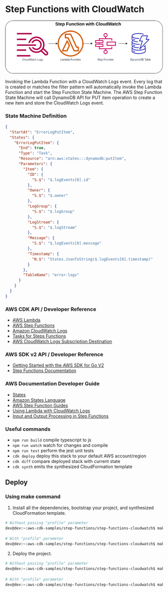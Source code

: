 # Step Functions with CloudWatch

![step-function-with-cloudwatch](assets/img/step-function-with-cloudwatch.png)

Invoking the Lambda Function with a CloudWatch Logs event. Every log that is created or matches the filter pattern will automatically invoke the Lambda Function and start the Step Function State Machine. The AWS Step Function State Machine will call DynamoDB API for PUT item operation to create a new item and store the CloudWatch Logs event.

### State Machine Definition
```json
{
  "StartAt": "ErrorLogPutItem",
  "States": {
    "ErrorLogPutItem": {
      "End": true,
      "Type": "Task",
      "Resource": "arn:aws:states:::dynamodb:putItem",
      "Parameters": {
        "Item": {
          "ID": {
            "S.$": "$.logEvents[0].id"
          },
          "Owner": {
            "S.$": "$.owner"
          },
          "LogGroup": {
            "S.$": "$.logGroup"
          },
          "LogStream": {
            "S.$": "$.logStream"
          },
          "Message": {
            "S.$": "$.logEvents[0].message"
          },
          "Timestamp": {
            "N.$": "States.JsonToString($.logEvents[0].timestamp)"
          }
        },
        "TableName": "error-logs"
      }
    }
  }
}
```

### AWS CDK API / Developer Reference
* [AWS Lambda](https://docs.aws.amazon.com/cdk/api/v2/docs/aws-cdk-lib.aws_lambda-readme.html)
* [AWS Step Functions](https://docs.aws.amazon.com/cdk/api/v2/docs/aws-cdk-lib.aws_stepfunctions-readme.html)
* [Amazon CloudWatch Logs](https://docs.aws.amazon.com/cdk/api/v2/docs/aws-cdk-lib.aws_logs-readme.html)
* [Tasks for Steps Functions](https://docs.aws.amazon.com/cdk/api/v2/docs/aws-cdk-lib.aws_stepfunctions_tasks-readme.html)
* [AWS CloudWatch Logs Subscription Destination](https://docs.aws.amazon.com/cdk/api/v2/docs/aws-cdk-lib.aws_logs_destinations-readme.html)

### AWS SDK v2 API / Developer Reference
* [Getting Started with the AWS SDK for Go V2](https://aws.github.io/aws-sdk-go-v2/docs/getting-started/)
* [Step Functions Documentation](https://pkg.go.dev/github.com/aws/aws-sdk-go-v2/service/sfn)

### AWS Documentation Developer Guide
* [States](https://docs.aws.amazon.com/step-functions/latest/dg/concepts-states.html)
* [Amazon States Language](https://states-language.net/spec.html)
* [AWS Step Function Guides](https://www.youtube.com/playlist?list=PL9nWRykSBSFgQrO66TmO1vHFP6yuPF5G-)
* [Using Lambda with CloudWatch Logs](https://docs.aws.amazon.com/lambda/latest/dg/services-cloudwatchlogs.html)
* [Input and Output Processing in Step Functions](https://docs.aws.amazon.com/step-functions/latest/dg/concepts-input-output-filtering.html)

### Useful commands

* `npm run build`   compile typescript to js
* `npm run watch`   watch for changes and compile
* `npm run test`    perform the jest unit tests
* `cdk deploy`      deploy this stack to your default AWS account/region
* `cdk diff`        compare deployed stack with current state
* `cdk synth`       emits the synthesized CloudFormation template

## Deploy

### Using make command
1. Install all the dependencies, bootstrap your project, and synthesized CloudFormation template.
  ```bash
  # Without passing "profile" parameter
  dev@dev:~:aws-cdk-samples/step-functions/step-functions-cloudwatch$ make init

  # With "profile" parameter
  dev@dev:~:aws-cdk-samples/step-functions/step-functions-cloudwatch$ make init profile=[profile_name]
  ```

2. Deploy the project.
  ```bash
  # Without passing "profile" parameter
  dev@dev:~:aws-cdk-samples/step-functions/step-functions-cloudwatch$ make deploy

  # With "profile" parameter
  dev@dev:~:aws-cdk-samples/step-functions/step-functions-cloudwatch$ make deploy profile=[profile_name]
  ```
